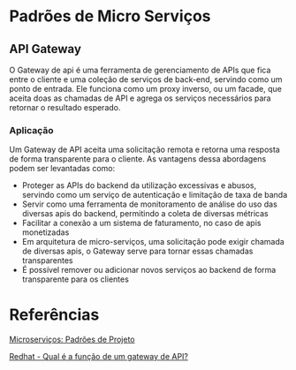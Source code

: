 # Padrões de Micro Serviços

## API Gateway

O Gateway de api é uma ferramenta de gerenciamento de APIs que fica entre o cliente e uma coleção de serviços de back-end, servindo como um ponto de entrada. Ele funciona como um proxy inverso, ou um facade, que aceita doas as chamadas de API e agrega os serviços necessários para retornar o resultado esperado.

### Aplicação

Um Gateway de API aceita uma solicitação remota e retorna uma resposta de forma transparente para o cliente. As vantagens dessa abordagens podem ser levantadas como:

- Proteger as APIs do backend da utilização excessivas e abusos, servindo como um serviço de autenticação e limitação de taxa de banda
- Servir como uma ferramenta de monitoramento de análise do uso das diversas apis do backend, permitindo a coleta de diversas métricas
- Facilitar a conexão a um sistema de faturamento, no caso de apis monetizadas
- Em arquitetura de micro-serviços, uma solicitação pode exigir chamada de diversas apis, o Gateway serve para tornar essas chamadas transparentes
- É possível remover ou adicionar novos serviços ao backend de forma transparente para os clientes

# Referências

[Microserviços: Padrões de Projeto](https://cursos.alura.com.br/course/microsservicos-padroes-projeto)

[Redhat - Qual é a função de um gateway de API?](https://www.redhat.com/pt-br/topics/api/what-does-an-api-gateway-do)
